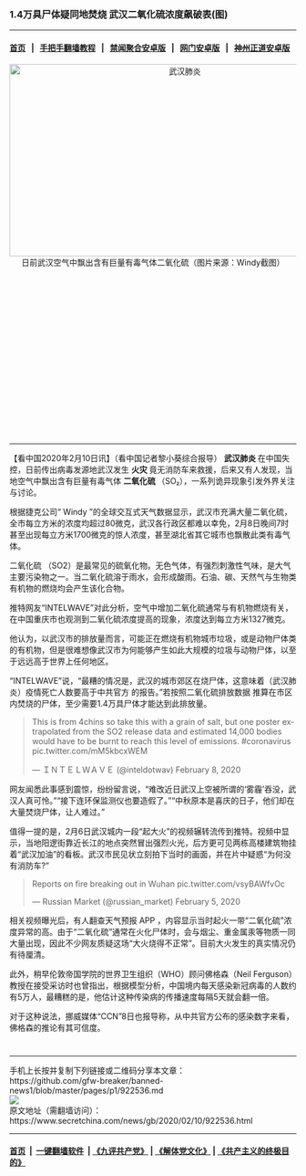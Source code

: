 ### 1.4万具尸体疑同地焚烧 武汉二氧化硫浓度飙破表(图)
------------------------

#### [首页](https://github.com/gfw-breaker/banned-news1/blob/master/README.md) &nbsp;&nbsp;|&nbsp;&nbsp; [手把手翻墙教程](https://github.com/gfw-breaker/guides/wiki) &nbsp;&nbsp;|&nbsp;&nbsp; [禁闻聚合安卓版](https://github.com/gfw-breaker/bn-android) &nbsp;&nbsp;|&nbsp;&nbsp; [网门安卓版](https://github.com/oGate2/oGate) &nbsp;&nbsp;|&nbsp;&nbsp; [神州正道安卓版](https://github.com/SzzdOgate/update) 



<div class="article_right" style="fone-color:#000">
 <p style="text-align:center">
  <img alt="武汉肺炎" src="https://img3.secretchina.com/pic/2020/2-10/p2623851a142627230-ss.jpg" style="height:337px; width:600px"/>
  <br>
   日前武汉空气中飘出含有巨量有毒气体二氧化硫（图片来源：Windy截图）
   <span id="hideid" name="hideid" style="color:red;display:none;">
    <span href="https://www.secretchina.com">
    </span>
   </span>
  </br>
 </p>
 <div id="txt-mid1-t21-2017">
  <ins class="adsbygoogle" data-ad-client="ca-pub-1276641434651360" data-ad-slot="2451032099" style="display:inline-block;width:336px;height:280px">
  </ins>
  

---


  </div>
 </div>
 <p>
  【看中国2020年2月10日讯】（看中国记者黎小葵综合报导）
  <strong>
   <span href="https://www.secretchina.com/news/gb/tag/武汉肺炎" target="_blank">
    武汉肺炎
   </span>
  </strong>
  在中国失控，日前传出病毒发源地武汉发生
  <strong>
   火灾
  </strong>
  竟无消防车来救援，后来又有人发现，当地空气中飘出含有巨量有毒气体
  <strong>
   二氧化硫
  </strong>
  （SO₂），一系列诡异现象引发外界关注与讨论。
  <span id="hideid" name="hideid" style="color:red;display:none;">
   <span href="https://www.secretchina.com">
   </span>
  </span>
 </p>
 <p>
  根据捷克公司“
  <span href="https://www.windy.com/zh-TW/-二氧化硫量-so2sm?so2sm,2020-02-10-12,30.605,114.456,10" target="_blank">
   Windy
  </span>
  ”的全球交互式天气数据显示，武汉市充满大量二氧化硫，全市每立方米的浓度均超过80微克，武汉各行政区都难以幸免，2月8日晚间7时甚至出现每立方米1700微克的惊人浓度，甚至湖北省其它城市也飘散此类有毒气体。
 </p>
 <p>
  <span href="https://www.secretchina.com/news/gb/tag/二氧化硫" target="_blank">
   二氧化硫
  </span>
  （SO2）是最常见的硫氧化物。无色气体，有强烈刺激性气味，是大气主要污染物之一。当二氧化硫溶于雨水，会形成酸雨。石油、碳、天然气与生物类有机物的燃烧均会产生该化合物。
 </p>
 <p>
  推特网友“INTELWAVE”对此分析，空气中增加二氧化硫通常与有机物燃烧有关，在中国重庆市也观测到二氧化硫浓度提高的现象，浓度达到每立方米1327微克。
 </p>
 <p>
  他认为，以武汉市的排放量而言，可能正在燃烧有机物城市垃圾，或是动物尸体类的有机物，但是很难想像武汉市为何能够产生如此大规模的垃圾与动物尸体，以至于远远高于世界上任何地区。
 </p>
 <p>
  “INTELWAVE”说，“最糟的情况是，武汉的城市郊区在烧尸体，这意味着（武汉肺炎）疫情死亡人数要高于中共官方 的报告。”若按照二氧化硫排放数据 推算在市区内焚烧的尸体，至少需要1.4万具尸体才能达到此排放量。
 </p>
 <p style="text-align:center">
 </p>
 <blockquote class="twitter-tweet">
  <p dir="ltr" lang="en">
   This is from 4chins so take this with a grain of salt, but one poster extrapolated from the SO2 release data and estimated 14,000 bodies would have to be burnt to reach this level of emissions.
   <span href="https://twitter.com/hashtag/coronavirus?src=hash&amp;ref_src=twsrc%5Etfw">
    #coronavirus
   </span>
   <span href="https://t.co/mM5kbcxWEM">
    pic.twitter.com/mM5kbcxWEM
   </span>
  </p>
  — ＩＮＴＥＬＷＡＶＥ (@inteldotwav)
  <span href="https://twitter.com/inteldotwav/status/1226270885532852224?ref_src=twsrc%5Etfw">
   February 8, 2020
  </span>
 </blockquote>
 <p>
 </p>
 <p>
  网友闻悉此事感到震惊，纷纷留言说，“难改近日武汉上空被所谓的‘雾霾’吞没，武汉人真可怜。”“接下连环保监测仪也要造假了。”“中秋原本是喜庆的日子，他们却在大量焚烧尸体，让人难过。”
 </p>
 <p>
  值得一提的是，2月6日武汉城内一段“起大火”的视频辗转流传到推特。视频中显示，当地阳逻街靠近长江的地点突然冒出强烈火光，后方更可见两栋高楼建筑物挂着“武汉加油”的看板。武汉市民见状立刻拍下当时的画面，并在片中疑惑“为何没有消防车?”
 </p>
 <p style="text-align:center">
 </p>
 <blockquote class="twitter-tweet">
  <p dir="ltr" lang="en">
   Reports on fire breaking out in Wuhan
   <span href="https://t.co/vsyBAWfvOc">
    pic.twitter.com/vsyBAWfvOc
   </span>
  </p>
  — Russian Market (@russian_market)
  <span href="https://twitter.com/russian_market/status/1225087706289573888?ref_src=twsrc%5Etfw">
   February 5, 2020
  </span>
 </blockquote>
 <p>
 </p>
 <p>
  相关视频曝光后，有人翻查天气预报 APP ，内容显示当时起火一带“二氧化硫”浓度异常的高。由于“二氧化硫”通常在火化尸体时，会与烟尘、重金属汞等物质一同大量出现，因此不少网友质疑这场“大火烧得不正常”。目前大火发生的真实情况仍有待厘清。
 </p>
 <p>
  此外，稍早伦敦帝国学院的世界卫生组织（WHO）顾问佛格森（Neil Ferguson）教授在接受采访时也曾指出，根据模型分析，中国境内每天感染新冠病毒的人数约有5万人，最糟糕的是，他估计这种传染病的传播速度每隔5天就会翻一倍。
 </p>
 <p>
  对于这种说法，挪威媒体“CCN”8日也报导称，从中共官方公布的感染数字来看，佛格森的推论有其可信度。
  <center>
   <div>
    <div id="txt-mid2-t22-2017" style="display: block;  max-height: 351px;  overflow: hidden;">
     <div id="SC-21xxx">
     </div>
     <ins class="adsbygoogle" data-ad-client="ca-pub-1276641434651360" data-ad-format="auto" data-ad-slot="4301710469" data-full-width-responsive="true" style="display:block">
     </ins>
    </div>
   </div>
  </center>
  <div style="padding-top:12px;">
  </div>
 </p>
</div>

<hr/>
手机上长按并复制下列链接或二维码分享本文章：<br/>
https://github.com/gfw-breaker/banned-news1/blob/master/pages/p1/922536.md <br/>
<a href='https://github.com/gfw-breaker/banned-news1/blob/master/pages/p1/922536.md'><img src='https://github.com/gfw-breaker/banned-news1/blob/master/pages/p1/922536.md.png'/></a> <br/>
原文地址（需翻墙访问）：https://www.secretchina.com/news/gb/2020/02/10/922536.html


------------------------
#### [首页](https://github.com/gfw-breaker/banned-news1/blob/master/README.md) &nbsp;|&nbsp; [一键翻墙软件](https://github.com/gfw-breaker/nogfw/blob/master/README.md) &nbsp;| [《九评共产党》](https://github.com/gfw-breaker/9ping.md/blob/master/README.md#九评之一评共产党是什么) | [《解体党文化》](https://github.com/gfw-breaker/jtdwh.md/blob/master/README.md) | [《共产主义的终极目的》](https://github.com/gfw-breaker/gczydzjmd.md/blob/master/README.md)


<img src='http://gfw-breaker.win/banned-news/pages/p1/922536.md' width='0px' height='0px'/>